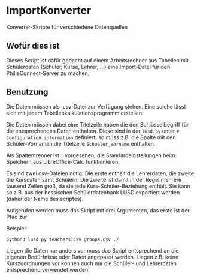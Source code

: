 # ImportKonverter
Konverter-Skripte für verschiedene Datenquellen

## Wofür dies ist

Dieses Script ist dafür gedacht auf einem Arbeitsrechner aus Tabellen mit Schülerdaten (Schüler, Kurse, Lehrer, ...) eine Import-Datei für den PhilleConnect-Server zu machen.

## Benutzung

Die Daten müssen als .csv-Datei zur Verfügung stehen. Eine solche lässt sich mit jedem Tabellenkalkulationsprogramm erstellen.

Die Daten müssen dabei eine Titelzeile haben die den Schlüsselbegriff für die entsprechenden Daten enthalten. Diese sind in der `lusd.py` unter `# Configuration information` definiert, so muss z.B. die Spalte mit den Schüler-Vornamen die Titelzeile `Schueler_Vorname` enthalten.

Als Spaltentrenner ist `;` vorgesehen, die Standardeinstellungen beim Speichern aus LibreOffice-Calc funktionieren.

Es sind zwei csv-Dateien nötig: Die erste enthält die Lehrerdaten, die zweite die Kursdaten samt Schülern. Die zweite ist damit in der Regel mehrere tausend Zeilen groß, da sie jede Kurs-Schüler-Beziehung enthält. Sie kann so z.B. aus der hessischen Schülerdatenbank LUSD exportiert werden (daher der Name des scriptes).

Aufgerufen werden muss das Skript mit drei Argumenten, das erste ist der Pfad zur 

Beispiel:

`python3 lusd.py teachers.csv groups.csv ./`

Liegen die Daten nur anders vor muss das Script entsprechend an die eigenen Bedürfnisse oder Daten angepasst werden. Liegen z.B. keine Kurszuordnungen vor können auch nur die Schüler- und Lehrerdaten entsprechend verwendet werden.
